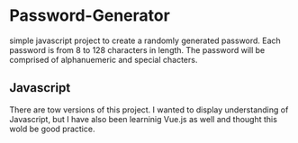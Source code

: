 # Password-Generator

simple javascript project to create a randomly generated password.
Each password is from 8 to 128 characters in length.
The password will be comprised of alphanuemeric and special chacters.

## Javascript

There are tow versions of this project. I wanted to display understanding of Javascript, but I have also been learninig Vue.js as well and thought this wold be good practice.
